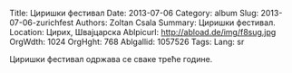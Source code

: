 Title: Циришки фестивал
Date: 2013-07-06
Category: album
Slug: 2013-07-06-zurichfest
Authors: Zoltan Csala
Summary: Циришки фестивал.
Location: Цирих, Швајцарска
Ablpicurl: http://abload.de/img/f8sug.jpg
OrgWdth: 1024
OrgHght: 768
Ablgallid: 1057526
Tags:
Lang: sr

Циришки фестивал одржава се сваке треће године.
